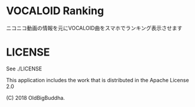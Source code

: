 # VOCALOID Ranking
ニコニコ動画の情報を元にVOCALOID曲をスマホでランキング表示させます

# LICENSE
See ./LICENSE

This application includes the work that is distributed in the Apache License 2.0

(C) 2018 OldBigBuddha.
